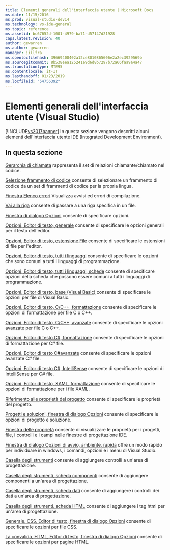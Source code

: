 ```yaml
---
title: Elementi generali dell'interfaccia utente | Microsoft Docs
ms.date: 11/15/2016
ms.prod: visual-studio-dev14
ms.technology: vs-ide-general
ms.topic: reference
ms.assetid: bc67652d-1001-4979-ba71-d57147d21928
caps.latest.revision: 40
author: gewarren
ms.author: gewarren
manager: jillfra
ms.openlocfilehash: 39669408402a12ce8010865606e2a2ec3929569b
ms.sourcegitcommit: 8b538eea125241e9d6d8b7297b72a66faa9a4a47
ms.translationtype: MTE95
ms.contentlocale: it-IT
ms.lasthandoff: 01/23/2019
ms.locfileid: "54756392"
---
```

# <a name="general-user-interface-elements-visual-studio"></a>Elementi generali dell'interfaccia utente (Visual Studio)
[!INCLUDE[vs2017banner](../../includes/vs2017banner.md)]
In questa sezione vengono descritti alcuni elementi dell'interfaccia utente IDE (Integrated Development Environment).

## <a name="in-this-section"></a>In questa sezione
 [Gerarchia di chiamata](../../ide/reference/call-hierarchy.md) rappresenta il set di relazioni chiamante/chiamato nel codice.

 [Selezione frammento di codice](../../ide/reference/code-snippet-picker.md) consente di selezionare un frammento di codice da un set di frammenti di codice per la propria lingua.

 [Finestra Elenco errori](../../ide/reference/error-list-window.md) Visualizza avvisi ed errori di compilazione.

 [Vai alla riga](../../ide/reference/go-to-line.md) consente di passare a una riga specifica in un file.

 [Finestra di dialogo Opzioni](../../ide/reference/options-dialog-box-visual-studio.md) consente di specificare opzioni.

 [Opzioni, Editor di testo, generale](../../ide/reference/options-text-editor-general.md) consente di specificare le opzioni generali per il testo dell'editor.

 [Opzioni, Editor di testo, estensione File](../../ide/reference/options-text-editor-file-extension.md) consente di specificare le estensioni di file per l'editor.

 [Opzioni, Editor di testo, tutti i linguaggi](../../ide/reference/options-text-editor-all-languages.md) consente di specificare le opzioni che sono comuni a tutti i linguaggi di programmazione.

 [Opzioni, Editor di testo, tutti i linguaggi, schede](../../ide/reference/options-text-editor-all-languages-tabs.md) consente di specificare opzioni della scheda che possono essere comuni a tutti i linguaggi di programmazione.

 [Opzioni, Editor di testo, base (Visual Basic)](../../ide/reference/options-text-editor-basic-visual-basic.md) consente di specificare le opzioni per file di Visual Basic.

 [Opzioni, Editor di testo, C/C++, formattazione](../../ide/reference/options-text-editor-c-cpp-formatting.md) consente di specificare le opzioni di formattazione per file C o C++.

 [Opzioni, Editor di testo, C/C++, avanzate](../../ide/reference/options-text-editor-c-cpp-advanced.md) consente di specificare le opzioni avanzate per file C o C++.

 [Opzioni, Editor di testo C#, formattazione](../../ide/reference/options-text-editor-csharp-formatting.md) consente di specificare le opzioni di formattazione per C# file.

 [Opzioni, Editor di testo C#avanzate](../../ide/reference/options-text-editor-csharp-advanced.md) consente di specificare le opzioni avanzate C# file.

 [Opzioni, Editor di testo C#, IntelliSense](../../ide/reference/options-text-editor-csharp-intellisense.md) consente di specificare le opzioni di IntelliSense per C# file.

 [Opzioni, Editor di testo, XAML, formattazione](../../ide/reference/options-text-editor-xaml-formatting.md) consente di specificare le opzioni di formattazione per i file XAML.

 [Riferimento alle proprietà del progetto](../../ide/reference/project-properties-reference.md) consente di specificare le proprietà del progetto.

 [Progetti e soluzioni, finestra di dialogo Opzioni](../../ide/reference/projects-and-solutions-options-dialog-box.md) consente di specificare le opzioni di progetto e soluzione.

 [Finestra delle proprietà](../../ide/reference/properties-window.md) consente di visualizzare le proprietà per i progetti, file, i controlli e i campi nelle finestre di progettazione IDE.

 [Finestra di dialogo Opzioni di avvio, ambiente, rapida](../../ide/reference/quick-launch-environment-options-dialog-box.md) offre un modo rapido per individuare in windows, i comandi, opzioni e i menu di Visual Studio.

 [Casella degli strumenti](../../ide/reference/toolbox.md) consente di aggiungere controlli a un'area di progettazione.

 [Casella degli strumenti, scheda componenti](../../ide/reference/toolbox-components-tab.md) consente di aggiungere componenti a un'area di progettazione.

 [Casella degli strumenti, scheda dati](../../ide/reference/toolbox-data-tab.md) consente di aggiungere i controlli dei dati a un'area di progettazione.

 [Casella degli strumenti, scheda HTML](../../ide/reference/toolbox-html-tab.md) consente di aggiungere i tag html per un'area di progettazione.

 [Generale, CSS, Editor di testo, finestra di dialogo Opzioni](http://msdn.microsoft.com/library/b33a7617-e69d-4a11-938e-2e218a34a10c) consente di specificare le opzioni per file CSS.

 [La convalida, HTML, Editor di testo, finestra di dialogo Opzioni](http://msdn.microsoft.com/library/9c24ecfe-263e-4bf1-88de-d01be3992863) consente di specificare le opzioni per pagine HTML.